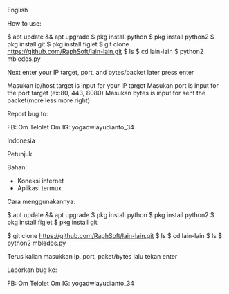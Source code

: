 English

How to use:

$ apt update && apt upgrade
$ pkg install python
$ pkg install python2
$ pkg install git
$ pkg install figlet
$ git clone https://github.com/RaphSoft/lain-lain.git
$ ls
$ cd lain-lain
$ python2 mbledos.py

Next enter your IP target, port, and bytes/packet later press enter

Masukan ip/host target is input for your IP target
Masukan port is input for the port target (ex:80, 443, 8080)
Masukan bytes is input for sent the packet(more less more right)

Report bug to:

FB: Om Telolet Om
IG: yogadwiayudianto_34

Indonesia

Petunjuk

Bahan:
- Koneksi internet
- Aplikasi termux

Cara menggunakannya:

$ apt update && apt upgrade
$ pkg install python
$ pkg install python2
$ pkg install figlet
$ pkg install git

$ git clone https://github.com/RaphSoft/lain-lain.git
$ ls
$ cd lain-lain
$ ls
$ python2 mbledos.py

Terus kalian masukkan ip, port,
 paket/bytes lalu tekan enter

Laporkan bug ke:

FB: Om Telolet Om
IG: yogadwiayudianto_34



